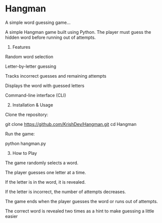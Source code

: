 # Hangman
A simple word guessing game...

A simple Hangman game built using Python. The player must guess the hidden word before running out of attempts.

1. Features

Random word selection

Letter-by-letter guessing

Tracks incorrect guesses and remaining attempts

Displays the word with guessed letters

Command-line interface (CLI)

2. Installation & Usage

Clone the repository:

git clone https://github.com/KrishDev/Hangman.git
cd Hangman

Run the game:

python hangman.py

3. How to Play

The game randomly selects a word.

The player guesses one letter at a time.

If the letter is in the word, it is revealed.

If the letter is incorrect, the number of attempts decreases.

The game ends when the player guesses the word or runs out of attempts.

The correct word is revealed two times as a hint to make guessing a little easier
